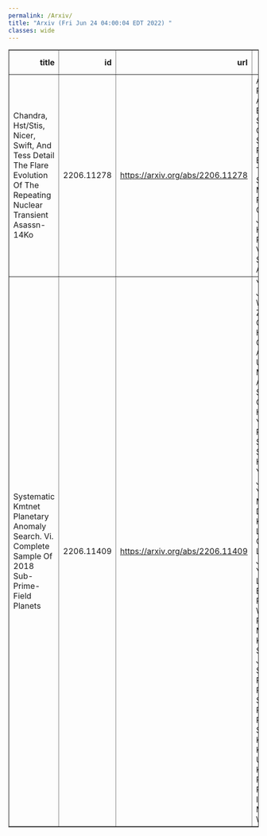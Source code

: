 ```yaml
---
permalink: /Arxiv/
title: "Arxiv (Fri Jun 24 04:00:04 EDT 2022) "
classes: wide
---
```

<table border="1" class="dataframe">
  <thead>
    <tr style="text-align: right;">
      <th>title</th>
      <th>id</th>
      <th>url</th>
      <th>authors</th>
      <th>Local Authors</th>
    </tr>
  </thead>
  <tbody>
    <tr>
      <td>Chandra, Hst/Stis, Nicer, Swift, And Tess Detail The Flare Evolution Of   The Repeating Nuclear Transient Asassn-14Ko</td>
      <td>2206.11278</td>
      <td><a href="https://arxiv.org/abs/2206.11278" target="_blank">https://arxiv.org/abs/2206.11278</a></td>
      <td>Anna V. Payne, Katie Auchettl, Benjamin J. Shappee, Christopher S. Kochanek, Patricia T. Boyd, Thomas W. -S. Holoien, Michael M. Fausnaugh, Chris Ashall, Jason T. Hinkle, Patrick J. Vallely, K. Z. Stanek, Todd A. Thompson</td>
      <td>Christopher Kochanek, Kris Stanek, Krzysztof Stanek, Patrick Vallely, Todd A. Thompson, Todd Thompson</td>
    </tr>
    <tr>
      <td>Systematic Kmtnet Planetary Anomaly Search. Vi. Complete Sample Of 2018   Sub-Prime-Field Planets</td>
      <td>2206.11409</td>
      <td><a href="https://arxiv.org/abs/2206.11409" target="_blank">https://arxiv.org/abs/2206.11409</a></td>
      <td>Youn Kil Jung, Weicheng Zang, Cheongho Han, Andrew Gould, Andrzej Udalski, Michael D. Albrow, Sun-Ju Chung, Kyu-Ha Hwang, Yoon-Hyun Ryu, In-Gu Shin, Yossi Shvartzvald, Hongjing Yang, Jennifer C. Yee, Sang-Mok Cha, Dong-Jin Kim, Seung-Lee Kim, Chung-Uk Lee, Dong-Joo Lee, Yongseok Lee, Byeong-Gon Park, Richard W. Pogge, Przemek Mróz, Michał K. Szymański, Jan Skowron, Radek Poleski, Igor Soszyński, Paweł Pietrukowicz, Szymon Kozłowski, Krzysztof Ulaczyk, Krzysztof A. Rybicki, Patryk Iwanek, Marcin Wrona</td>
      <td>Andrew Gould, Richard Pogge</td>
    </tr>
  </tbody>
</table>